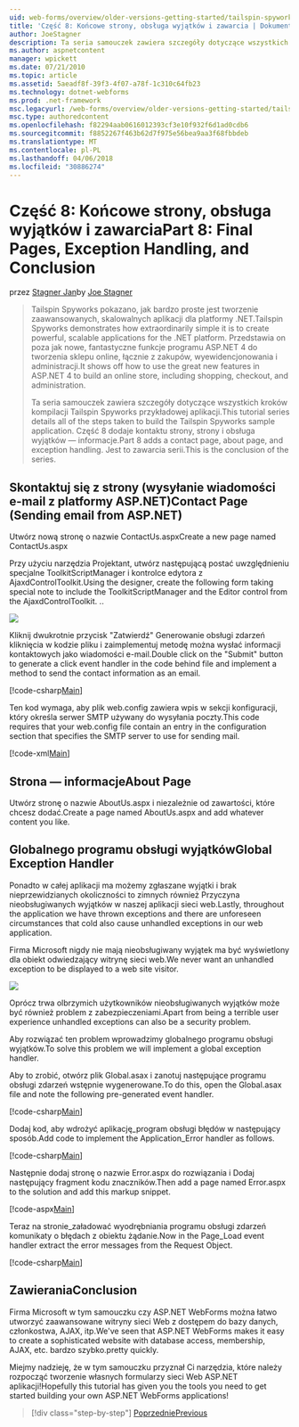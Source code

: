 ```yaml
---
uid: web-forms/overview/older-versions-getting-started/tailspin-spyworks/tailspin-spyworks-part-8
title: 'Część 8: Końcowe strony, obsługa wyjątków i zawarcia | Dokumentacja firmy Microsoft'
author: JoeStagner
description: Ta seria samouczek zawiera szczegóły dotyczące wszystkich kroków kompilacji Tailspin Spyworks przykładowej aplikacji. Część 8 dodaje kontaktu strony, strony i wyjątków — informacje...
ms.author: aspnetcontent
manager: wpickett
ms.date: 07/21/2010
ms.topic: article
ms.assetid: 5aeadf8f-39f3-4f07-a78f-1c310c64fb23
ms.technology: dotnet-webforms
ms.prod: .net-framework
msc.legacyurl: /web-forms/overview/older-versions-getting-started/tailspin-spyworks/tailspin-spyworks-part-8
msc.type: authoredcontent
ms.openlocfilehash: f82294aab0616012393cf3e10f932f6d1ad0cdb6
ms.sourcegitcommit: f8852267f463b62d7f975e56bea9aa3f68fbbdeb
ms.translationtype: MT
ms.contentlocale: pl-PL
ms.lasthandoff: 04/06/2018
ms.locfileid: "30886274"
---
```

<a name="part-8-final-pages-exception-handling-and-conclusion"></a><span data-ttu-id="f19c3-104">Część 8: Końcowe strony, obsługa wyjątków i zawarcia</span><span class="sxs-lookup"><span data-stu-id="f19c3-104">Part 8: Final Pages, Exception Handling, and Conclusion</span></span>
====================
<span data-ttu-id="f19c3-105">przez [Stagner Jan](https://github.com/JoeStagner)</span><span class="sxs-lookup"><span data-stu-id="f19c3-105">by [Joe Stagner](https://github.com/JoeStagner)</span></span>

> <span data-ttu-id="f19c3-106">Tailspin Spyworks pokazano, jak bardzo proste jest tworzenie zaawansowanych, skalowalnych aplikacji dla platformy .NET.</span><span class="sxs-lookup"><span data-stu-id="f19c3-106">Tailspin Spyworks demonstrates how extraordinarily simple it is to create powerful, scalable applications for the .NET platform.</span></span> <span data-ttu-id="f19c3-107">Przedstawia on poza jak nowe, fantastyczne funkcje programu ASP.NET 4 do tworzenia sklepu online, łącznie z zakupów, wyewidencjonowania i administracji.</span><span class="sxs-lookup"><span data-stu-id="f19c3-107">It shows off how to use the great new features in ASP.NET 4 to build an online store, including shopping, checkout, and administration.</span></span>
> 
> <span data-ttu-id="f19c3-108">Ta seria samouczek zawiera szczegóły dotyczące wszystkich kroków kompilacji Tailspin Spyworks przykładowej aplikacji.</span><span class="sxs-lookup"><span data-stu-id="f19c3-108">This tutorial series details all of the steps taken to build the Tailspin Spyworks sample application.</span></span> <span data-ttu-id="f19c3-109">Część 8 dodaje kontaktu strony, strony i obsługa wyjątków — informacje.</span><span class="sxs-lookup"><span data-stu-id="f19c3-109">Part 8 adds a contact page, about page, and exception handling.</span></span> <span data-ttu-id="f19c3-110">Jest to zawarcia serii.</span><span class="sxs-lookup"><span data-stu-id="f19c3-110">This is the conclusion of the series.</span></span>


## <a id="_Toc260221680"></a>  <span data-ttu-id="f19c3-111">Skontaktuj się z strony (wysyłanie wiadomości e-mail z platformy ASP.NET)</span><span class="sxs-lookup"><span data-stu-id="f19c3-111">Contact Page (Sending email from ASP.NET)</span></span>

<span data-ttu-id="f19c3-112">Utwórz nową stronę o nazwie ContactUs.aspx</span><span class="sxs-lookup"><span data-stu-id="f19c3-112">Create a new page named ContactUs.aspx</span></span>

<span data-ttu-id="f19c3-113">Przy użyciu narzędzia Projektant, utwórz następującą postać uwzględnieniu specjalne ToolkitScriptManager i kontrolce edytora z AjaxdControlToolkit.</span><span class="sxs-lookup"><span data-stu-id="f19c3-113">Using the designer, create the following form taking special note to include the ToolkitScriptManager and the Editor control from the AjaxdControlToolkit.</span></span> <span data-ttu-id="f19c3-114">.</span><span class="sxs-lookup"><span data-stu-id="f19c3-114">.</span></span>

![](tailspin-spyworks-part-8/_static/image1.jpg)

<span data-ttu-id="f19c3-115">Kliknij dwukrotnie przycisk "Zatwierdź" Generowanie obsługi zdarzeń kliknięcia w kodzie pliku i zaimplementuj metodę można wysłać informacji kontaktowych jako wiadomości e-mail.</span><span class="sxs-lookup"><span data-stu-id="f19c3-115">Double click on the "Submit" button to generate a click event handler in the code behind file and implement a method to send the contact information as an email.</span></span>

[!code-csharp[Main](tailspin-spyworks-part-8/samples/sample1.cs)]

<span data-ttu-id="f19c3-116">Ten kod wymaga, aby plik web.config zawiera wpis w sekcji konfiguracji, który określa serwer SMTP używany do wysyłania poczty.</span><span class="sxs-lookup"><span data-stu-id="f19c3-116">This code requires that your web.config file contain an entry in the configuration section that specifies the SMTP server to use for sending mail.</span></span>

[!code-xml[Main](tailspin-spyworks-part-8/samples/sample2.xml)]

## <a id="_Toc260221681"></a>  <span data-ttu-id="f19c3-117">Strona — informacje</span><span class="sxs-lookup"><span data-stu-id="f19c3-117">About Page</span></span>

<span data-ttu-id="f19c3-118">Utwórz stronę o nazwie AboutUs.aspx i niezależnie od zawartości, które chcesz dodać.</span><span class="sxs-lookup"><span data-stu-id="f19c3-118">Create a page named AboutUs.aspx and add whatever content you like.</span></span>

## <a id="_Toc260221682"></a>  <span data-ttu-id="f19c3-119">Globalnego programu obsługi wyjątków</span><span class="sxs-lookup"><span data-stu-id="f19c3-119">Global Exception Handler</span></span>

<span data-ttu-id="f19c3-120">Ponadto w całej aplikacji ma możemy zgłaszane wyjątki i brak nieprzewidzianych okoliczności to zimnych również Przyczyna nieobsługiwanych wyjątków w naszej aplikacji sieci web.</span><span class="sxs-lookup"><span data-stu-id="f19c3-120">Lastly, throughout the application we have thrown exceptions and there are unforeseen circumstances that cold also cause unhandled exceptions in our web application.</span></span>

<span data-ttu-id="f19c3-121">Firma Microsoft nigdy nie mają nieobsługiwany wyjątek ma być wyświetlony dla obiekt odwiedzający witrynę sieci web.</span><span class="sxs-lookup"><span data-stu-id="f19c3-121">We never want an unhandled exception to be displayed to a web site visitor.</span></span>

![](tailspin-spyworks-part-8/_static/image2.jpg)

<span data-ttu-id="f19c3-122">Oprócz trwa olbrzymich użytkowników nieobsługiwanych wyjątków może być również problem z zabezpieczeniami.</span><span class="sxs-lookup"><span data-stu-id="f19c3-122">Apart from being a terrible user experience unhandled exceptions can also be a security problem.</span></span>

<span data-ttu-id="f19c3-123">Aby rozwiązać ten problem wprowadzimy globalnego programu obsługi wyjątków.</span><span class="sxs-lookup"><span data-stu-id="f19c3-123">To solve this problem we will implement a global exception handler.</span></span>

<span data-ttu-id="f19c3-124">Aby to zrobić, otwórz plik Global.asax i zanotuj następujące programu obsługi zdarzeń wstępnie wygenerowane.</span><span class="sxs-lookup"><span data-stu-id="f19c3-124">To do this, open the Global.asax file and note the following pre-generated event handler.</span></span>

[!code-csharp[Main](tailspin-spyworks-part-8/samples/sample3.cs)]

<span data-ttu-id="f19c3-125">Dodaj kod, aby wdrożyć aplikację\_program obsługi błędów w następujący sposób.</span><span class="sxs-lookup"><span data-stu-id="f19c3-125">Add code to implement the Application\_Error handler as follows.</span></span>

[!code-csharp[Main](tailspin-spyworks-part-8/samples/sample4.cs)]

<span data-ttu-id="f19c3-126">Następnie dodaj stronę o nazwie Error.aspx do rozwiązania i Dodaj następujący fragment kodu znaczników.</span><span class="sxs-lookup"><span data-stu-id="f19c3-126">Then add a page named Error.aspx to the solution and add this markup snippet.</span></span>

[!code-aspx[Main](tailspin-spyworks-part-8/samples/sample5.aspx)]

<span data-ttu-id="f19c3-127">Teraz na stronie\_załadować wyodrębniania programu obsługi zdarzeń komunikaty o błędach z obiektu żądanie.</span><span class="sxs-lookup"><span data-stu-id="f19c3-127">Now in the Page\_Load event handler extract the error messages from the Request Object.</span></span>

[!code-csharp[Main](tailspin-spyworks-part-8/samples/sample6.cs)]

## <a id="_Toc260221683"></a>  <span data-ttu-id="f19c3-128">Zawierania</span><span class="sxs-lookup"><span data-stu-id="f19c3-128">Conclusion</span></span>

<span data-ttu-id="f19c3-129">Firma Microsoft w tym samouczku czy ASP.NET WebForms można łatwo utworzyć zaawansowane witryny sieci Web z dostępem do bazy danych, członkostwa, AJAX, itp.</span><span class="sxs-lookup"><span data-stu-id="f19c3-129">We've seen that ASP.NET WebForms makes it easy to create a sophisticated website with database access, membership, AJAX, etc.</span></span> <span data-ttu-id="f19c3-130">bardzo szybko.</span><span class="sxs-lookup"><span data-stu-id="f19c3-130">pretty quickly.</span></span>

<span data-ttu-id="f19c3-131">Miejmy nadzieję, że w tym samouczku przyznał Ci narzędzia, które należy rozpocząć tworzenie własnych formularzy sieci Web ASP.NET aplikacji!</span><span class="sxs-lookup"><span data-stu-id="f19c3-131">Hopefully this tutorial has given you the tools you need to get started building your own ASP.NET WebForms applications!</span></span>

> [!div class="step-by-step"]
> [<span data-ttu-id="f19c3-132">Poprzednie</span><span class="sxs-lookup"><span data-stu-id="f19c3-132">Previous</span></span>](tailspin-spyworks-part-7.md)
